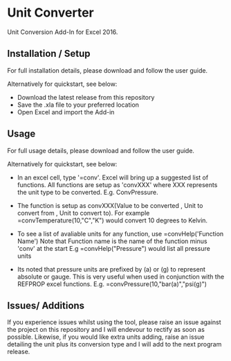 # Unit Converter
Unit Conversion Add-In for Excel 2016.

## Installation / Setup
For full installation details, please download and follow the user guide.

Alternatively for quickstart, see below:
 - Download the latest release from this repository
 - Save the .xla file to your preferred location
 - Open Excel and import the Add-in

## Usage
For full usage details, please download and follow the user guide.

Alternatively for quickstart, see below:
- In an excel cell, type '=conv'. Excel will bring up a suggested list of functions.
  All functions are setup as 'convXXX' where XXX represents the unit type to be converted. E.g. ConvPressure.

- The function is setup as convXXX(Value to be converted , Unit to convert from , Unit to convert to).
  For example =convTemperature(10,"C","K") would convert 10 degrees to Kelvin.

- To see a list of avaliable units for any function, use =convHelp('Function Name')
  Note that Function name is the name of the function minus 'conv' at the start
  E.g =convHelp("Pressure") would list all pressure units
  
- Its noted that pressure units are prefixed by (a) or (g) to represent absolute or gauge.
  This is very useful when used in conjunction with the REFPROP excel functions.
  E.g. =convPressure(10,"bar(a)","psi(g)")

## Issues/ Additions
If you experience issues whilst using the tool, please raise an issue against the project on this repository and I will endevour to rectify as soon as possible. Likewise, if you would like extra units adding, raise an issue detailing the unit plus its conversion type and I will add to the next program release.
